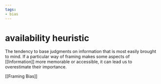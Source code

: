 ```yaml
---
tags: 
- bias
---
```


# **availability heuristic**

The tendency to base judgments on information that is most easily brought to mind. If a particular way of framing makes some aspects of [[Information]] more memorable or accessible, it can lead us to overestimate their importance.

[[Framing Bias]]

